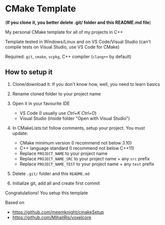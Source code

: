 # CMake Template

(**If you clone it, you better delete .git/ folder and this README.md file**)

My personal CMake template for all of my projects in C++

Template tested in Windows/Linux and on VS Code/Visual Studio
(can't compile tests on Visual Studio, use VS Code for CMake)

Required: `git`, `cmake`, `vcpkg`, C++ compiler (`clang++` by default)

## How to setup it

1. Clone/download it. If you don't know how, well, you need to learn basics

2. Rename cloned folder to your project name

3. Open it in your favourite IDE
    - VS Code (I usually use *Ctrl+K* *Ctrl+O*)
    - Visual Studio (inside folder "Open with Visual Studio")

4. In CMakeLists.txt follow comments, setup your project. You must update:
    - CMake minimum version (I recommend not below 3.10)
    - C++ language standard (I recommend not below C++11)
    - Replace `PROJECT_NAME` to your project name
    - Replace `PROJECT_NAME_SRC` to your project name + any `src` prefix
    - Replace `PROJECT_NAME_TEST` to your project name + any `test` prefix

5. Delete `.git/` folder and this `README.md`

6. Initialize git, add all and create first commit

Congratulations! You setup this template

Based on
- https://github.com/meemknight/cmakeSetup
- https://github.com/MihailRis/voxelcore
